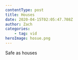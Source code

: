 ```yaml
---
contentType: post
title: Houses
date: 2020-04-15T02:05:47.708Z
author: Zach
categories: 
	- tag: vid
heroImage: hosue.png
---
```

Safe as houses